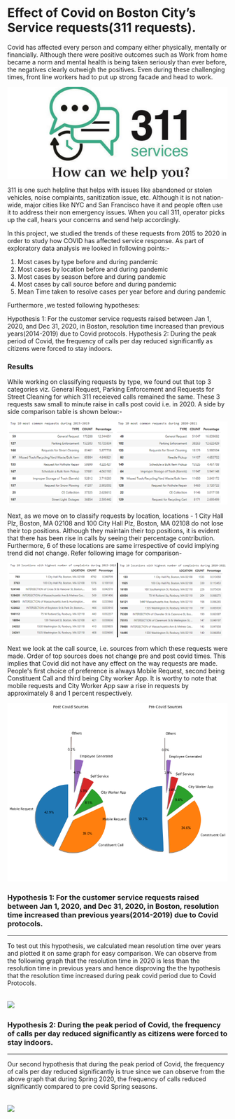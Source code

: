 # Effect of Covid on Boston City’s Service requests(311 requests).

Covid has affected every person and company either physically, mentally or financially. Although there were positive outcomes such as Work from home became a norm and mental health is being taken seriously than ever before, the negatives clearly outweigh the positives. Even during these challenging times, front line workers had to put up strong facade and head to work. 

![](https://github.com/Cap10nem0/2021Fall_finals/blob/main/images/311.jpg?raw=true)

311 is one such helpline that helps with issues like abandoned or stolen vehicles, noise complaints, sanitization issue, etc. Although it is not nation-wide, major cities like NYC and San Francisco have it and people often use it to address their non emergency issues. When you call 311, operator picks up the call, hears your concerns and send help accordingly.

In this project, we studied the trends of these requests from  2015 to 2020 in order to study how COVID has affected service response. As part of exploratory data analysis we looked in following points:-

1. Most cases by type before and during pandemic
2. Most cases by location before and during pandemic
3. Most cases by season before and during pandemic
4. Most cases by call source before and during pandemic
5. Mean Time taken to resolve cases per year before and during pandemic

Furthermore ,we tested following hypotheses:

Hypothesis 1: For the customer service requests raised between Jan 1, 2020, and Dec 31, 2020, in Boston, resolution time increased than previous years(2014-2019) due to Covid protocols.
Hypothesis 2: During the peak period of Covid, the frequency of calls per day reduced significantly as citizens were forced to stay indoors.

### Results

While working on classifying requests by type, we found out that top 3 categories viz. General Request, Parking Enforcement and Requests for Street Cleaning for which 311 receieved calls remained the same. These 3 requests saw small to minute raise in calls post covid i.e. in 2020. A side by side comparison table is shown below:-  

![](https://github.com/Cap10nem0/2021Fall_finals/blob/main/images/type1.png?raw=true)

Next, as we move on to classify requests by location, locations - 1 City Hall Plz, Boston, MA 02108 and 100 City Hall Plz, Boston, MA 02108 do not lose their top positions. Although they maintain their top positions, it is evident that there has been rise in calls by seeing their percentage contribution. Furthermore, 6 of these locations are same irrespective of covid implying trend did not change. Refer following image for comparison-

![](https://github.com/Cap10nem0/2021Fall_finals/blob/main/images/location1.png?raw=true)

Next we look at the call source, i.e. sources from which these requests were made. Order of top sources does not change pre and post covid times. This implies that Covid did not have any effect on the way requests are made. People's first choice of preference is always Mobile Request, second being Constituent Call and third being City worker App. It is worthy to note that mobile requests and City Worker App saw a rise in requests by approximately 8 and 1 percent respectively.

![](https://github.com/Cap10nem0/2021Fall_finals/blob/main/images/sources.png?raw=true)

### Hypothesis 1: For the customer service requests raised between Jan 1, 2020, and Dec 31, 2020, in Boston, resolution time increased than previous years(2014-2019) due to Covid protocols.

---
To test out this hypothesis, we calculated mean resolution time over years and plotted it on same graph for easy comparison. We can observe from the following graph that the resolution time in 2020 is less than the resolution time in previous years and hence disproving the the hypothesis that the resolution time increased during peak covid period due to Covid Protocols.

![](![](https://github.com/Cap10nem0/2021Fall_finals/blob/main/images/resolution_time.png?raw=true))
---


### Hypothesis 2: During the peak period of Covid, the frequency of calls per day reduced significantly as citizens were forced to stay indoors.

---
Our second hypothesis that during the peak period of Covid, the frequency of calls per day reduced significantly is true since we can observe from the above graph that during Spring 2020, the frequency of calls reduced significantly compared to pre covid Spring seasons.

![](![](https://github.com/Cap10nem0/2021Fall_finals/blob/main/images/seasons.png?raw=true))
---
